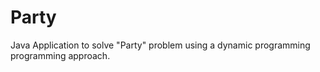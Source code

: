 # Party
Java Application to solve "Party" problem using a dynamic programming programming approach. 
